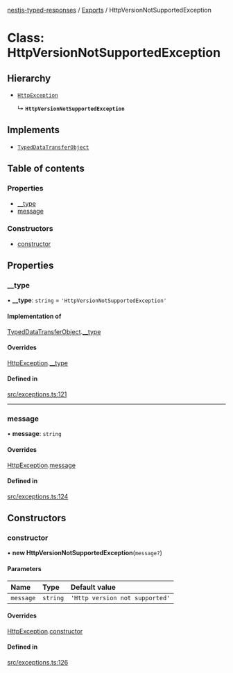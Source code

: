 [nestjs-typed-responses](../README.md) / [Exports](../modules.md) / HttpVersionNotSupportedException

# Class: HttpVersionNotSupportedException

## Hierarchy

- [`HttpException`](HttpException.md)

  ↳ **`HttpVersionNotSupportedException`**

## Implements

- [`TypedDataTransferObject`](../interfaces/TypedDataTransferObject.md)

## Table of contents

### Properties

- [\_\_type](HttpVersionNotSupportedException.md#__type)
- [message](HttpVersionNotSupportedException.md#message)

### Constructors

- [constructor](HttpVersionNotSupportedException.md#constructor)

## Properties

### \_\_type

• **\_\_type**: `string` = `'HttpVersionNotSupportedException'`

#### Implementation of

[TypedDataTransferObject](../interfaces/TypedDataTransferObject.md).[__type](../interfaces/TypedDataTransferObject.md#__type)

#### Overrides

[HttpException](HttpException.md).[__type](HttpException.md#__type)

#### Defined in

[src/exceptions.ts:121](https://github.com/igrek8/nestjs-typed-responses/blob/c965990/src/exceptions.ts#L121)

___

### message

• **message**: `string`

#### Overrides

[HttpException](HttpException.md).[message](HttpException.md#message)

#### Defined in

[src/exceptions.ts:124](https://github.com/igrek8/nestjs-typed-responses/blob/c965990/src/exceptions.ts#L124)

## Constructors

### constructor

• **new HttpVersionNotSupportedException**(`message?`)

#### Parameters

| Name | Type | Default value |
| :------ | :------ | :------ |
| `message` | `string` | `'Http version not supported'` |

#### Overrides

[HttpException](HttpException.md).[constructor](HttpException.md#constructor)

#### Defined in

[src/exceptions.ts:126](https://github.com/igrek8/nestjs-typed-responses/blob/c965990/src/exceptions.ts#L126)
